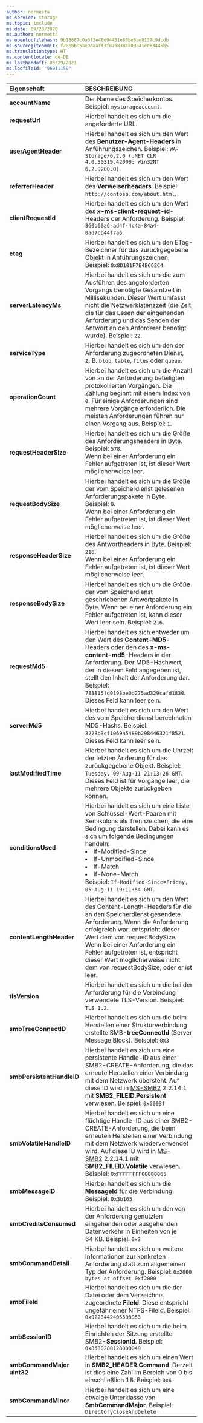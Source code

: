 ```yaml
---
author: normesta
ms.service: storage
ms.topic: include
ms.date: 09/28/2020
ms.author: normesta
ms.openlocfilehash: 9b18687c0a6f3e48d94431e88be8ae8137c9dcdb
ms.sourcegitcommit: f28ebb95ae9aaaff3f87d8388a09b41e0b3445b5
ms.translationtype: HT
ms.contentlocale: de-DE
ms.lasthandoff: 03/29/2021
ms.locfileid: "96011159"
---
```

| Eigenschaft | BESCHREIBUNG |
|:--- |:---|
|**accountName** | Der Name des Speicherkontos. Beispiel: `mystorageaccount`.  |
|**requestUrl** | Hierbei handelt es sich um die angeforderte URL. |
|**userAgentHeader** | Hierbei handelt es sich um den Wert des **Benutzer-Agent-Headers** in Anführungszeichen. Beispiel: `WA-Storage/6.2.0 (.NET CLR 4.0.30319.42000; Win32NT 6.2.9200.0)`.|
|**referrerHeader** | Hierbei handelt es sich um den Wert des **Verweiserheaders**. Beispiel: `http://contoso.com/about.html`.|
|**clientRequestId** | Hierbei handelt es sich um den Wert des **x-ms-client-request-id**-Headers der Anforderung. Beispiel: `360b66a6-ad4f-4c4a-84a4-0ad7cb44f7a6`. |
|**etag** | Hierbei handelt es sich um den ETag-Bezeichner für das zurückgegebene Objekt in Anführungszeichen. Beispiel: `0x8D101F7E4B662C4`.  |
|**serverLatencyMs** | Hierbei handelt es sich um die zum Ausführen des angeforderten Vorgangs benötigte Gesamtzeit in Millisekunden. Dieser Wert umfasst nicht die Netzwerklatenzzeit (die Zeit, die für das Lesen der eingehenden Anforderung und das Senden der Antwort an den Anforderer benötigt wurde). Beispiel: `22`. |
|**serviceType** | Hierbei handelt es sich um den der Anforderung zugeordneten Dienst, z. B. `blob`, `table`, `files` oder `queue`. |
|**operationCount** | Hierbei handelt es sich um die Anzahl von an der Anforderung beteiligten protokollierten Vorgängen. Die Zählung beginnt mit einem Index von `0`. Für einige Anforderungen sind mehrere Vorgänge erforderlich. Die meisten Anforderungen führen nur einen Vorgang aus. Beispiel: `1`. |
|**requestHeaderSize** | Hierbei handelt es sich um die Größe des Anforderungsheaders in Byte. Beispiel: `578`. <br>Wenn bei einer Anforderung ein Fehler aufgetreten ist, ist dieser Wert möglicherweise leer. |
|**requestBodySize** | Hierbei handelt es sich um die Größe der vom Speicherdienst gelesenen Anforderungspakete in Byte. <br> Beispiel: `0`. <br>Wenn bei einer Anforderung ein Fehler aufgetreten ist, ist dieser Wert möglicherweise leer.  |
|**responseHeaderSize** | Hierbei handelt es sich um die Größe des Antwortheaders in Byte. Beispiel: `216`. <br>Wenn bei einer Anforderung ein Fehler aufgetreten ist, ist dieser Wert möglicherweise leer.  |
|**responseBodySize** | Hierbei handelt es sich um die Größe der vom Speicherdienst geschriebenen Antwortpakete in Byte. Wenn bei einer Anforderung ein Fehler aufgetreten ist, kann dieser Wert leer sein. Beispiel: `216`.  |
|**requestMd5** | Hierbei handelt es sich entweder um den Wert des **Content-MD5**-Headers oder den des **x-ms-content-md5**-Headers in der Anforderung. Der MD5-Hashwert, der in diesem Feld angegeben ist, stellt den Inhalt der Anforderung dar. Beispiel: `788815fd0198be0d275ad329cafd1830`. <br>Dieses Feld kann leer sein.  |
|**serverMd5** | Hierbei handelt es sich um den Wert des vom Speicherdienst berechneten MD5-Hashs. Beispiel: `3228b3cf1069a5489b298446321f8521`. <br>Dieses Feld kann leer sein.  |
|**lastModifiedTime** | Hierbei handelt es sich um die Uhrzeit der letzten Änderung für das zurückgegebene Objekt.  Beispiel: `Tuesday, 09-Aug-11 21:13:26 GMT`. <br>Dieses Feld ist für Vorgänge leer, die mehrere Objekte zurückgeben können. |
|**conditionsUsed** | Hierbei handelt es sich um eine Liste von Schlüssel-Wert-Paaren mit Semikolons als Trennzeichen, die eine Bedingung darstellen. Dabei kann es sich um folgende Bedingungen handeln: <li> If-Modified-Since <li> If-Unmodified-Since <li> If-Match <li> If-None-Match  <br> Beispiel: `If-Modified-Since=Friday, 05-Aug-11 19:11:54 GMT`. |
|**contentLengthHeader** | Hierbei handelt es sich um den Wert des Content-Length-Headers für die an den Speicherdienst gesendete Anforderung. Wenn die Anforderung erfolgreich war, entspricht dieser Wert dem von requestBodySize. Wenn bei einer Anforderung ein Fehler aufgetreten ist, entspricht dieser Wert möglicherweise nicht dem von requestBodySize, oder er ist leer. |
|**tlsVersion** | Hierbei handelt es sich um die bei der Anforderung für die Verbindung verwendete TLS-Version. Beispiel: `TLS 1.2`. |
|**smbTreeConnectID** | Hierbei handelt es sich um die beim Herstellen einer Strukturverbindung erstellte SMB-**treeConnectId** (Server Message Block). Beispiel: `0x3` |
|**smbPersistentHandleID** | Hierbei handelt es sich um eine persistente Handle-ID aus einer SMB2-CREATE-Anforderung, die das erneute Herstellen einer Verbindung mit dem Netzwerk übersteht.  Auf diese ID wird in [MS-SMB2](/openspecs/windows_protocols/ms-smb2/f1d9b40d-e335-45fc-9d0b-199a31ede4c3) 2.2.14.1 mit **SMB2_FILEID.Persistent** verwiesen. Beispiel: `0x6003f` |
|**smbVolatileHandleID** | Hierbei handelt es sich um eine flüchtige Handle-ID aus einer SMB2-CREATE-Anforderung, die beim erneuten Herstellen einer Verbindung mit dem Netzwerk wiederverwendet wird.  Auf diese ID wird in [MS-SMB2](/openspecs/windows_protocols/ms-smb2/f1d9b40d-e335-45fc-9d0b-199a31ede4c3) 2.2.14.1 mit **SMB2_FILEID.Volatile** verwiesen. Beispiel: `0xFFFFFFFF00000065` |
|**smbMessageID** | Hierbei handelt es sich um die **MessageId** für die Verbindung. Beispiel: `0x3b165` |
|**smbCreditsConsumed** | Hierbei handelt es sich um den von der Anforderung genutzten eingehenden oder ausgehenden Datenverkehr in Einheiten von je 64 KB. Beispiel: `0x3` |
|**smbCommandDetail** | Hierbei handelt es sich um weitere Informationen zur konkreten Anforderung statt zum allgemeinen Typ der Anforderung. Beispiel: `0x2000 bytes at offset 0xf2000` |
|**smbFileId** | Hierbei handelt es sich um die der Datei oder dem Verzeichnis zugeordnete **FileId**.  Diese entspricht ungefähr einer NTFS-FileId. Beispiel: `0x9223442405598953` |
|**smbSessionID** | Hierbei handelt es sich um die beim Einrichten der Sitzung erstellte SMB2-**SessionId**. Beispiel: `0x8530280128000049` |
|**smbCommandMajor  uint32** | Hierbei handelt es sich um einen Wert in **SMB2_HEADER.Command**. Derzeit ist dies eine Zahl im Bereich von 0 bis einschließlich 18. Beispiel: `0x6` |
|**smbCommandMinor** | Hierbei handelt es sich um eine etwaige Unterklasse von **SmbCommandMajor**. Beispiel: `DirectoryCloseAndDelete` |